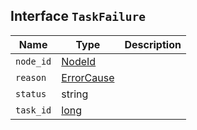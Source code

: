 ## Interface `TaskFailure`

| Name | Type | Description |
| - | - | - |
| `node_id` | [NodeId](./NodeId.md) | &nbsp; |
| `reason` | [ErrorCause](./ErrorCause.md) | &nbsp; |
| `status` | string | &nbsp; |
| `task_id` | [long](./long.md) | &nbsp; |
